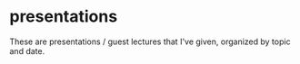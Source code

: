 presentations
=============

These are presentations / guest lectures that I've given, organized by topic and date.
